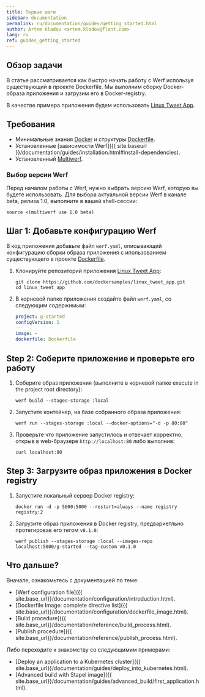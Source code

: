 ```yaml
---
title: Первые шаги
sidebar: documentation
permalink: ru/documentation/guides/getting_started.html
author: Artem Kladov <artem.kladov@flant.com>
lang: ru
ref: guides_getting_started
---
```


## Обзор задачи

В статье рассматривается как быстро начать работу с Werf используя существующий в проекте Dockerfile. Мы выполним сборку Docker-образа приложения и загрузим его в Docker-registry.

В качестве примера приложения будем использовать [Linux Tweet App](https://github.com/dockersamples/linux_tweet_app).

## Требования

* Минимальные знания [Docker](https://www.docker.com/) и структуры [Dockerfile](https://docs.docker.com/engine/reference/builder/).
* Установленные [зависимости Werf]({{ site.baseurl }}/documentation/guides/installation.html#install-dependencies).
* Установленный [Multiwerf](https://github.com/flant/multiwerf).

### Выбор версии Werf

Перед началом работы с Werf, нужно выбрать версию Werf, которую вы будете использовать. Для выбора актуальной версии Werf в канале beta, релиза 1.0, выполните в вашей shell-сессии:

```shell
source <(multiwerf use 1.0 beta)
```

## Шаг 1: Добавьте конфигурацию Werf

В код приложения добавьте файл `werf.yaml`, описывающий конфигурацию сборки образа приложения с ипользованием существующего в проекте [Dockerfile](https://github.com/dockersamples/linux_tweet_app/blob/master/Dockerfile).

1. Клонируйте репозиторий приложения [Linux Tweet App](https://github.com/dockersamples/linux_tweet_app):

    ```shell
    git clone https://github.com/dockersamples/linux_tweet_app.git
    cd linux_tweet_app
    ```

1.  В корневой папке приложения создайте файл `werf.yaml`, со следующим содержимым:

    ```yaml
    project: g-started
    configVersion: 1
    ---
    image: ~
    dockerfile: Dockerfile
    ```

## Step 2: Соберите приложение и проверьте его работу

1.  Соберите образ приложения (выполните в корневой папке execute in the project root directory):

    ```shell
    werf build --stages-storage :local
    ```

1.  Запустите контейнер, на базе собранного образа приложения:

    ```shell
    werf run --stages-storage :local --docker-options="-d -p 80:80"
    ```

1.  Проверьте что приложение запустилось и отвечает корректно, открыв в web-браузере `http://localhost:80` либо выполнив:

    ```shell
    curl localhost:80
    ```

## Step 3: Загрузите образ приложения в Docker registry

1. Запустите локальный сервер Docker registry:

    ```shell
    docker run -d -p 5000:5000 --restart=always --name registry registry:2
    ```

2. Загрузите образ приложения в Docker registry, предвариетльно протегировав его тегом `v0.1.0`:

    ```shell
    werf publish --stages-storage :local --images-repo localhost:5000/g-started --tag-custom v0.1.0
    ```

## Что дальше?

Вначале, ознакомьтесь с документацией по теме:
* [Werf configuration file]({{ site.base_url}}/documentation/configuration/introduction.html).
* [Dockerfile Image: complete directive list]({{ site.base_url}}/documentation/configuration/dockerfile_image.html).
* [Build procedure]({{ site.base_url}}/documentation/reference/build_process.html).
* [Publish procedure]({{ site.base_url}}/documentation/reference/publish_process.html).

Либо переходите к знакомству со следующимим примерами:
* [Deploy an application to a Kubernetes cluster]({{ site.base_url}}/documentation/guides/deploy_into_kubernetes.html).
* [Advanced build with Stapel image]({{ site.base_url}}/documentation/guides/advanced_build/first_application.html).
